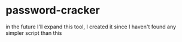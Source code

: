 # password-cracker
in the future I'll expand this tool, I created it since I haven't found any simpler script than this 
